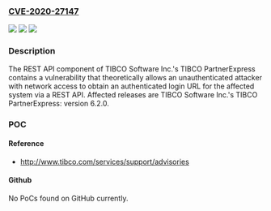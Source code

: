 ### [CVE-2020-27147](https://cve.mitre.org/cgi-bin/cvename.cgi?name=CVE-2020-27147)
![](https://img.shields.io/static/v1?label=Product&message=TIBCO%20PartnerExpress&color=blue)
![](https://img.shields.io/static/v1?label=Version&message=6.2.0%20&color=brightgreen)
![](https://img.shields.io/static/v1?label=Vulnerability&message=Successful%20execution%20of%20this%20vulnerability%20can%20result%20in%20unauthorized%20read%20access%20to%20a%20subset%20of%20PartnerExpress%20data%2C%20as%20well%20as%20unauthorized%20update%2C%20insert%20or%20delete%20access%20to%20a%20subset%20of%20PartnerExpress%20data%20on%20the%20affected%20system.&color=brightgreen)

### Description

The REST API component of TIBCO Software Inc.'s TIBCO PartnerExpress contains a vulnerability that theoretically allows an unauthenticated attacker with network access to obtain an authenticated login URL for the affected system via a REST API. Affected releases are TIBCO Software Inc.'s TIBCO PartnerExpress: version 6.2.0.

### POC

#### Reference
- http://www.tibco.com/services/support/advisories

#### Github
No PoCs found on GitHub currently.

